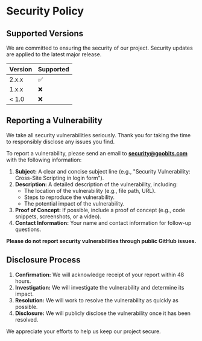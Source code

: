 # Security Policy

## Supported Versions

We are committed to ensuring the security of our project. Security updates are applied to the latest major release.

| Version | Supported          |
| ------- | ------------------ |
| 2.x.x   | :white_check_mark: |
| 1.x.x   | :x:                |
| < 1.0   | :x:                |

## Reporting a Vulnerability

We take all security vulnerabilities seriously. Thank you for taking the time to responsibly disclose any issues you find.

To report a vulnerability, please send an email to **security@goobits.com** with the following information:

1.  **Subject:** A clear and concise subject line (e.g., "Security Vulnerability: Cross-Site Scripting in login form").
2.  **Description:** A detailed description of the vulnerability, including:
    *   The location of the vulnerability (e.g., file path, URL).
    *   Steps to reproduce the vulnerability.
    *   The potential impact of the vulnerability.
3.  **Proof of Concept:** If possible, include a proof of concept (e.g., code snippets, screenshots, or a video).
4.  **Contact Information:** Your name and contact information for follow-up questions.

**Please do not report security vulnerabilities through public GitHub issues.**

## Disclosure Process

1.  **Confirmation:** We will acknowledge receipt of your report within 48 hours.
2.  **Investigation:** We will investigate the vulnerability and determine its impact.
3.  **Resolution:** We will work to resolve the vulnerability as quickly as possible.
4.  **Disclosure:** We will publicly disclose the vulnerability once it has been resolved.

We appreciate your efforts to help us keep our project secure.
